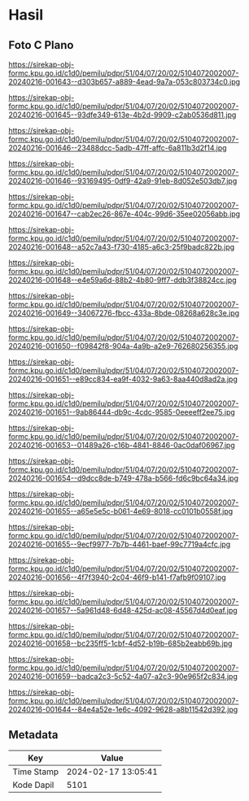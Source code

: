 # Hasil

## Foto C Plano

https://sirekap-obj-formc.kpu.go.id/c1d0/pemilu/pdpr/51/04/07/20/02/5104072002007-20240216-001643--d303b657-a889-4ead-9a7a-053c803734c0.jpg

https://sirekap-obj-formc.kpu.go.id/c1d0/pemilu/pdpr/51/04/07/20/02/5104072002007-20240216-001645--93dfe349-613e-4b2d-9909-c2ab0536d811.jpg

https://sirekap-obj-formc.kpu.go.id/c1d0/pemilu/pdpr/51/04/07/20/02/5104072002007-20240216-001646--23488dcc-5adb-47ff-affc-6a811b3d2f14.jpg

https://sirekap-obj-formc.kpu.go.id/c1d0/pemilu/pdpr/51/04/07/20/02/5104072002007-20240216-001646--93169495-0df9-42a9-91eb-8d052e503db7.jpg

https://sirekap-obj-formc.kpu.go.id/c1d0/pemilu/pdpr/51/04/07/20/02/5104072002007-20240216-001647--cab2ec26-867e-404c-99d6-35ee02056abb.jpg

https://sirekap-obj-formc.kpu.go.id/c1d0/pemilu/pdpr/51/04/07/20/02/5104072002007-20240216-001648--a52c7a43-f730-4185-a6c3-25f9badc822b.jpg

https://sirekap-obj-formc.kpu.go.id/c1d0/pemilu/pdpr/51/04/07/20/02/5104072002007-20240216-001648--e4e59a6d-88b2-4b80-9ff7-ddb3f38824cc.jpg

https://sirekap-obj-formc.kpu.go.id/c1d0/pemilu/pdpr/51/04/07/20/02/5104072002007-20240216-001649--34067276-fbcc-433a-8bde-08268a628c3e.jpg

https://sirekap-obj-formc.kpu.go.id/c1d0/pemilu/pdpr/51/04/07/20/02/5104072002007-20240216-001650--f09842f8-904a-4a9b-a2e9-762680256355.jpg

https://sirekap-obj-formc.kpu.go.id/c1d0/pemilu/pdpr/51/04/07/20/02/5104072002007-20240216-001651--e89cc834-ea9f-4032-9a63-8aa440d8ad2a.jpg

https://sirekap-obj-formc.kpu.go.id/c1d0/pemilu/pdpr/51/04/07/20/02/5104072002007-20240216-001651--9ab86444-db9c-4cdc-9585-0eeeeff2ee75.jpg

https://sirekap-obj-formc.kpu.go.id/c1d0/pemilu/pdpr/51/04/07/20/02/5104072002007-20240216-001653--01489a26-c16b-4841-8846-0ac0daf06967.jpg

https://sirekap-obj-formc.kpu.go.id/c1d0/pemilu/pdpr/51/04/07/20/02/5104072002007-20240216-001654--d9dcc8de-b749-478a-b566-fd6c9bc64a34.jpg

https://sirekap-obj-formc.kpu.go.id/c1d0/pemilu/pdpr/51/04/07/20/02/5104072002007-20240216-001655--a65e5e5c-b061-4e69-8018-cc0101b0558f.jpg

https://sirekap-obj-formc.kpu.go.id/c1d0/pemilu/pdpr/51/04/07/20/02/5104072002007-20240216-001655--9ecf9977-7b7b-4461-baef-99c7719a4cfc.jpg

https://sirekap-obj-formc.kpu.go.id/c1d0/pemilu/pdpr/51/04/07/20/02/5104072002007-20240216-001656--4f7f3940-2c04-46f9-b141-f7afb9f09107.jpg

https://sirekap-obj-formc.kpu.go.id/c1d0/pemilu/pdpr/51/04/07/20/02/5104072002007-20240216-001657--5a961d48-6d48-425d-ac08-45567d4d0eaf.jpg

https://sirekap-obj-formc.kpu.go.id/c1d0/pemilu/pdpr/51/04/07/20/02/5104072002007-20240216-001658--bc235ff5-1cbf-4d52-b19b-685b2eabb69b.jpg

https://sirekap-obj-formc.kpu.go.id/c1d0/pemilu/pdpr/51/04/07/20/02/5104072002007-20240216-001659--badca2c3-5c52-4a07-a2c3-90e965f2c834.jpg

https://sirekap-obj-formc.kpu.go.id/c1d0/pemilu/pdpr/51/04/07/20/02/5104072002007-20240216-001644--84e4a52e-1e6c-4092-9628-a8b11542d392.jpg


## Metadata

| Key        | Value               |
| ---------- | ------------------- |
| Time Stamp | 2024-02-17 13:05:41 |
| Kode Dapil | 5101                |



